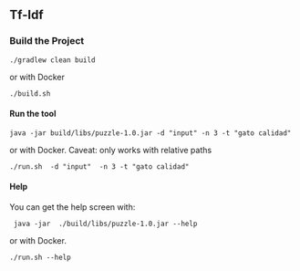 ## Tf-Idf

### Build the Project
```
./gradlew clean build
```

or with Docker

```
./build.sh
```

#### Run the tool

```
java -jar build/libs/puzzle-1.0.jar -d "input" -n 3 -t "gato calidad"
```

or with Docker. Caveat: only works with relative paths

```
./run.sh  -d "input"  -n 3 -t "gato calidad"
```

#### Help

You can get the help screen with:
```
 java -jar  ./build/libs/puzzle-1.0.jar --help
```
or with Docker. 

```
./run.sh --help
```